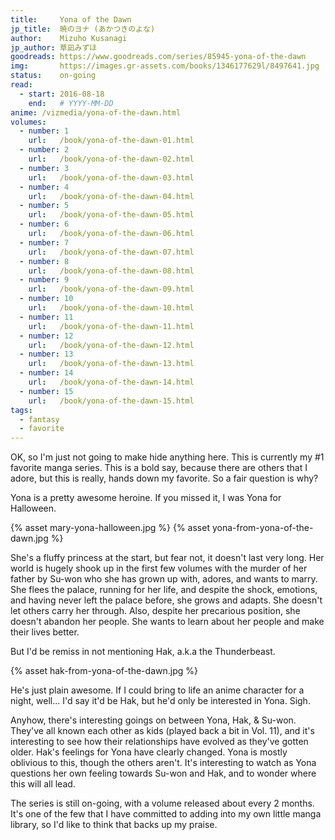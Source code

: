 ```yaml
---
title:     Yona of the Dawn
jp_title:  暁のヨナ (あかつきのよな)
author:    Mizuho Kusanagi
jp_author: 草凪みずほ 
goodreads: https://www.goodreads.com/series/85945-yona-of-the-dawn
img:       https://images.gr-assets.com/books/1346177629l/8497641.jpg
status:    on-going
read:
  - start: 2016-08-18 
    end:   # YYYY-MM-DD
anime: /vizmedia/yona-of-the-dawn.html
volumes: 
  - number: 1
    url:   /book/yona-of-the-dawn-01.html
  - number: 2
    url:   /book/yona-of-the-dawn-02.html
  - number: 3
    url:   /book/yona-of-the-dawn-03.html
  - number: 4
    url:   /book/yona-of-the-dawn-04.html
  - number: 5
    url:   /book/yona-of-the-dawn-05.html
  - number: 6
    url:   /book/yona-of-the-dawn-06.html
  - number: 7
    url:   /book/yona-of-the-dawn-07.html
  - number: 8
    url:   /book/yona-of-the-dawn-08.html
  - number: 9
    url:   /book/yona-of-the-dawn-09.html
  - number: 10
    url:   /book/yona-of-the-dawn-10.html
  - number: 11
    url:   /book/yona-of-the-dawn-11.html
  - number: 12
    url:   /book/yona-of-the-dawn-12.html
  - number: 13
    url:   /book/yona-of-the-dawn-13.html
  - number: 14
    url:   /book/yona-of-the-dawn-14.html
  - number: 15
    url:   /book/yona-of-the-dawn-15.html
tags: 
  - fantasy
  - favorite
---
```


OK, so I'm just not going to make hide anything here. This is currently my #1 favorite manga series. This is a bold say, because there are others that I adore, but this is really, hands down my favorite. So a fair question is why?

Yona is a pretty awesome heroine. If you missed it, I was Yona for Halloween.

<div class="img-inline">
{% asset mary-yona-halloween.jpg %}
{% asset yona-from-yona-of-the-dawn.jpg %}
</div>

She's a fluffy princess at the start, but fear not, it doesn't last very long. Her world is hugely shook up in the first few volumes with the murder of her father by Su-won who she has grown up with, adores, and wants to marry. She flees the palace, running for her life, and despite the shock, emotions, and having never left the palace before, she grows and adapts. She doesn't let others carry her through. Also, despite her precarious position, she doesn't abandon her people. She wants to learn about her people and make their lives better.

But I'd be remiss in not mentioning Hak, a.k.a the Thunderbeast. 

{% asset hak-from-yona-of-the-dawn.jpg %}

He's just plain awesome. If I could bring to life an anime character for a night, well... I'd say it'd be Hak, but he'd only be interested in Yona. Sigh. 

Anyhow, there's interesting goings on between Yona, Hak, & Su-won. They've all known each other as kids (played back a bit in Vol. 11), and it's interesting to see how their relationships have evolved as they've gotten older. Hak's feelings for Yona have clearly changed. Yona is mostly oblivious to this, though the others aren't. It's interesting to watch as Yona questions her own feeling towards Su-won and Hak, and to wonder where this will all lead.

The series is still on-going, with a volume released about every 2 months. It's one of the few that I have committed to adding into my own little manga library, so I'd like to think that backs up my praise. 
